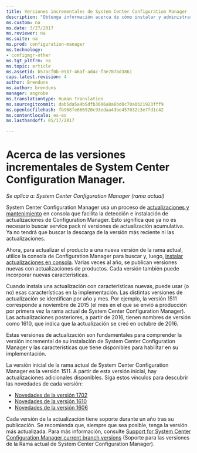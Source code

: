 ```yaml
---
title: Versiones incrementales de System Center Configuration Manager | Microsoft Docs
description: "Obtenga información acerca de cómo instalar y administrar las actualizaciones de System Center Configuration Manager."
ms.custom: na
ms.date: 3/27/2017
ms.reviewer: na
ms.suite: na
ms.prod: configuration-manager
ms.technology:
- configmgr-other
ms.tgt_pltfrm: na
ms.topic: article
ms.assetid: b57acf0b-05b7-46af-ad4c-f3e707bd3861
caps.latest.revision: 4
author: Brenduns
ms.author: brenduns
manager: angrobe
ms.translationtype: Human Translation
ms.sourcegitcommit: dab5da5a4b5dfb3606a8a6bd0c70a0b21923fff9
ms.openlocfilehash: fb968fe866920c93edaa43be457032c3e7fd1c42
ms.contentlocale: es-es
ms.lasthandoff: 05/17/2017

---
```

# <a name="whats-new-in-system-center-configuration-manager-incremental-versions"></a>Acerca de las versiones incrementales de System Center Configuration Manager.

*Se aplica a: System Center Configuration Manager (rama actual)*




 System Center Configuration Manager usa un proceso de [actualizaciones y mantenimiento](/sccm/core/servers/manage/updates) en consola que facilita la detección e instalación de actualizaciones de Configuration Manager. Esto significa que ya no es necesario buscar service pack ni versiones de actualización acumulativa. Ya no tendrá que buscar la descarga de la versión más reciente ni las actualizaciones.

 Ahora, para actualizar el producto a una nueva versión de la rama actual, utilice la consola de Configuration Manager para buscar y, luego, [instalar actualizaciones en consola](../../../core/servers/manage/install-in-console-updates.md). Varias veces al año, se publican versiones nuevas con actualizaciones de productos. Cada versión también puede incorporar nuevas características.  

 Cuando instala una actualización con características nuevas, puede usar (o no) esas características en la implementación. Las distintas versiones de actualización se identifican por año y mes. Por ejemplo, la versión 1511 corresponde a noviembre de 2015 (el mes en el que se envió a producción por primera vez la rama actual de System Center Configuration Manager). Las actualizaciones posteriores, a partir de 2016, tienen nombres de versión como 1610, que indica que la actualización se creó en octubre de 2016.

 Estas versiones de actualización son fundamentales para comprender la versión incremental de su instalación de System Center Configuration Manager y las características que tiene disponibles para habilitar en su implementación.

 La versión inicial de la rama actual de System Center Configuration Manager es la versión 1511. A partir de esta versión inicial, hay actualizaciones adicionales disponibles. Siga estos vínculos para descubrir las novedades de cada versión:
  - [Novedades de la versión 1702](../../../core/plan-design/changes/whats-new-in-version-1702.md)
  - [Novedades de la versión 1610](../../../core/plan-design/changes/whats-new-in-version-1610.md)
  - [Novedades de la versión 1606](../../../core/plan-design/changes/whats-new-in-version-1606.md)  

<!-- 
  - [What's new in version 1602](../../../core/plan-design/changes/whats-new-in-version-1602.md)
-->

 Cada versión de la actualización tiene soporte durante un año tras su publicación. Se recomienda que, siempre que sea posible, tenga la versión más actualizada. Para más información, consulte [Support for System Center Configuration Manager current branch versions](../../../core/servers/manage/current-branch-versions-supported.md) (Soporte para las versiones de la Rama actual de System Center Configuration Manager).  

